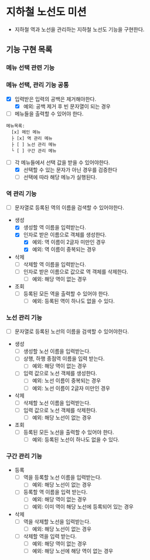 # 지하철 노선도 미션
- 지하철 역과 노선을 관리하는 지하철 노선도 기능을 구현한다.

## 기능 구현 목록

### 메뉴 선택 관련 기능

### 메뉴 선택, 관리 기능 공통
- [x] 입력받은 입력의 공백은 제거해야한다.
  - [x] 예외: 공백 제거 후 빈 문자열이 되는 경우

- [ ] 메뉴들을 출력할 수 있어야 한다.
```
메뉴목록:
  [x] 메인 메뉴
  ├ [x] 역 관리 메뉴
  ├ [ ] 노선 관리 메뉴
  └ [ ] 구간 관리 메뉴
```

- [ ] 각 메뉴들에서 선택 값을 받을 수 있어야한다.
  - [x] 선택할 수 있는 문자가 아닌 경우를 검증한다
  - [ ] 선택에 따라 해당 메뉴가 실행된다.

### 역 관리 기능
- [ ] 문자열로 등록된 역의 이름을 검색할 수 있어야한다.
- 생성
  - [x] 생성할 역 이름을 입력받는다.
  - [x] 인자로 받은 이름으로 객체를 생성한다.
    - [x] 예외: 역 이름이 2글자 미만인 경우
    - [x] 예외: 역 이름이 중복되는 경우
- 삭제
  - [ ] 삭제할 역 이름을 입력받는다.
  - [ ] 인자로 받은 이름으로 값으로 역 객체를 삭제한다.
    - [ ] 예외: 해당 역이 없는 경우
- 조회
  - [ ] 등록된 모든 역을 출력할 수 있어야 한다.
    - [ ] 예외: 등록된 역이 하나도 없을 수 있다.

### 노선 관리 기능
- [ ] 문자열로 등록된 노선의 이름을 검색할 수 있어야한다.
- 생성
  - [ ] 생성할 노선 이름을 입력받는다.
  - [ ] 상행, 하행 종점역 이름을 입력 받는다.
    - [ ] 예외: 해당 역이 없는 경우
  - [ ] 입력 값으로 노선 객체를 생성한다.
    - [ ] 예외: 노선 이름이 중복되는 경우
    - [ ] 예외: 노선 이름이 2글자 미만인 경우
- 삭제
  - [ ] 삭제할 노선 이름을 입력받는다.
  - [ ] 입력 값으로 노선 객체를 삭제한다.
    - [ ] 예외: 해당 노선이 없는 경우
- 조회
  - [ ] 등록된 모든 노선을 출력할 수 있어야 한다.
    - [ ] 예외: 등록된 노선이 하나도 없을 수 있다.

### 구간 관리 기능
- 등록
  - [ ] 역을 등록할 노선 이름을 입력받는다.
    - [ ] 예외: 해당 노선이 없는 경우
  - [ ] 등록할 역 이름을 입력 받는다.
    - [ ] 예외: 해당 역이 없는 경우
    - [ ] 예외: 이미 역이 해당 노선에 등록되어 있는 경우
- 삭제
  - [ ] 역을 삭제할 노선을 입력받는다.
    - [ ] 예외: 해당 노선이 없는 경우
  - [ ] 삭제할 역을 입력 받는다.
    - [ ] 예외: 해당 역이 없는 경우
    - [ ] 예외: 해당 노선에 해당 역이 없는 경우
